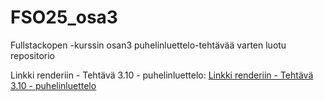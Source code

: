 # FSO25_osa3
Fullstackopen -kurssin osan3 puhelinluettelo-tehtävää varten luotu repositorio

Linkki renderiin - Tehtävä 3.10 - puhelinluettelo:
[Linkki renderiin - Tehtävä 3.10 - puhelinluettelo](https://puhelinluettelo-fso25.onrender.com/api/persons)